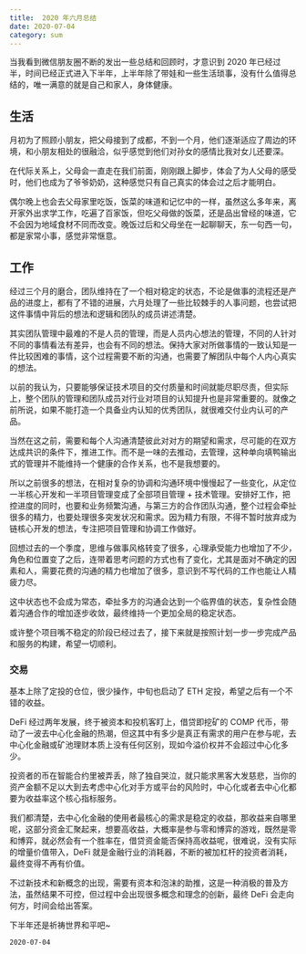 ```yaml
---
title:  2020 年六月总结
date: 2020-07-04
category: sum
---
```



当我看到微信朋友圈不断的发出一些总结和回顾时，才意识到 2020 年已经过半，时间已经正式进入下半年，上半年除了带娃和一些生活琐事，没有什么值得总结的，唯一满意的就是自己和家人，身体健康。

## 生活

月初为了照顾小朋友，把父母接到了成都，不到一个月，他们逐渐适应了周边的环境，和小朋友相处的很融洽，似乎感觉到他们对孙女的感情比我对女儿还要深。

在代际关系上，父母会一直走在我们前面，刚刚跟上脚步，体会了为人父母的感受时，他们也成为了爷爷奶奶，这种感觉只有自己真实的体会过之后才能明白。

偶尔晚上也会去父母家里吃饭，饭菜的味道和记忆中的一样，虽然这么多年来，离开家外出求学工作，吃遍了百家饭，但吃父母做的饭菜，还是品出曾经的味道，它不会因为地域食材不同而改变。晚饭过后和父母坐在一起聊聊天，东一句西一句，都是家常小事，感觉非常惬意。

## 工作

经过三个月的磨合，团队维持在了一个相对稳定的状态，不论是做事的流程还是产品的进度上，都有了不错的进展，六月处理了一些比较棘手的人事问题，也尝试把这件事情中背后的想法和逻辑和团队的成员讲述清楚。

其实团队管理中最难的不是人员的管理，而是人员内心想法的管理，不同的人针对不同的事情看法有差异，也会有不同的想法。保持大家对所做事情的一致认知是一件比较困难的事情，这个过程需要不断的沟通，也需要了解团队中每个人内心真实的想法。

以前的我认为，只要能够保证技术项目的交付质量和时间就能尽职尽责，但实际上，整个团队的管理和团队成员对行业对项目的认知提升也是非常重要的。就像之前所说，如果不能打造一个具备业内认知的优秀团队，就很难交付业内认可的产品。

当然在这之前，需要和每个人沟通清楚彼此对对方的期望和需求，尽可能的在双方达成共识的条件下，推进工作。而不是一味的去推动，去管理，这种单向填鸭输出式的管理并不能维持一个健康的合作关系，也不是我想要的。

所以之前很多的想法，在相对复杂的协调和沟通环境中慢慢起了一些变化，从定位一半核心开发和一半项目管理变成了全部项目管理 + 技术管理。安排好工作，把控进度的同时，也要和业务频繁沟通，与第三方的合作团队沟通，整个过程会牵扯很多的精力，也要处理很多突发状况和需求。因为精力有限，不得不暂时放弃成为链核心开发的想法，专注把项目管理和协调工作做好。

回想过去的一个季度，思维与做事风格转变了很多，心理承受能力也增加了不少，角色和位置变了之后，连带着思考问题的方式也有了变化，尤其是面对不确定的因素和人，需要花费的沟通的精力也增加了很多，意识到不写代码的工作也能让人精疲力尽。

这中状态也不会成为常态，牵扯多方的沟通会达到一个临界值的状态，复杂性会随着沟通合作的增加逐步收敛，最终维持一个更加全局的稳定状态。

或许整个项目嘴不稳定的阶段已经过去了，接下来就是按照计划一步一步完成产品和服务的构建，希望一切顺利。

### 交易

基本上除了定投的仓位，很少操作，中旬也启动了 ETH 定投，希望之后有一个不错的收益。

DeFi 经过两年发展，终于被资本和投机客盯上，借贷即挖矿的 COMP 代币，带动了一波去中心化金融的热潮，但这其中有多少是真正有需求的用户在参与呢，去中心化金融或矿池理财本质上没有任何区别，现如今溢价权并不会超过中心化多少。

投资者的币在智能合约里被弄丢，除了独自哭泣，就只能求黑客大发慈悲，当你的资产金额不足以大到去考虑中心化对手方或平台的风险时，中心化或者去中心化都要为收益率这个核心指标服务。

我们都清楚，去中心化金融的使用者最核心的需求是稳定的收益，那收益来自哪里呢，这部分资金汇聚起来，想要高收益，大概率是参与零和博弈的游戏，既然是零和博弈，就必然会有一个胜率在，借贷资金能否保持高收益呢，很难说，没有实际的增量价值带入，DeFi 就是金融行业的消耗器，不断的被加杠杆的投资者消耗，最终变得不再有价值。

不过新技术和新概念的出现，需要有资本和泡沫的助推，这是一种消极的普及方法，虽然结果不可控，但过程中会出现很多概念和理念的创新，最终 DeFi 会走向何方，时间会给出答案。

下半年还是祈祷世界和平吧~

`2020-07-04`